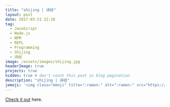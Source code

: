 ```yaml
---
title: "shijing | 诗经"
layout: post
date: 2017-03-21 22:10
tag:
  - JavaScript
  - Node.js
  - NPM
  - REPL
  - Programming
  - Shijing
  - 诗经
image: /assets/images/shijing.jpg
headerImage: true
projects: true
hidden: true # don't count this post in blog pagination
description: "shijing | 诗经"
jemoji: '<img class="emoji" title=":ramen:" alt=":ramen:" src="https://assets.github.com/images/icons/emoji/unicode/1f35c.png" height="20" width="20" align="absmiddle">'
---
```



[Check it out](https://github.com/fluency03/shijing) here.
